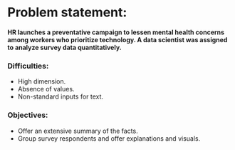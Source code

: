 # Problem statement:

**HR launches a preventative campaign to lessen mental health concerns among workers who prioritize technology.
A data scientist was assigned to analyze survey data quantitatively.**

### Difficulties:
- High dimension.
- Absence of values.
- Non-standard inputs for text.

### Objectives:
- Offer an extensive summary of the facts.
- Group survey respondents and offer explanations and visuals.
